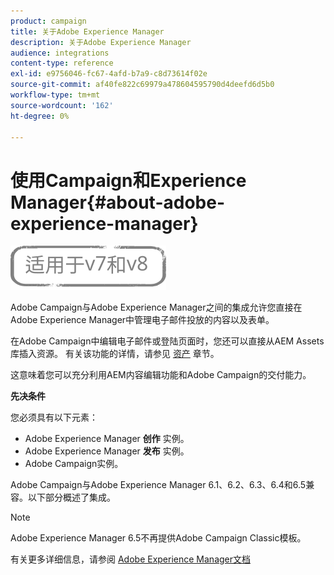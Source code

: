 ```yaml
---
product: campaign
title: 关于Adobe Experience Manager
description: 关于Adobe Experience Manager
audience: integrations
content-type: reference
exl-id: e9756046-fc67-4afd-b7a9-c8d73614f02e
source-git-commit: af40fe822c69979a478604595790d4deefd6d5b0
workflow-type: tm+mt
source-wordcount: '162'
ht-degree: 0%

---
```


# 使用Campaign和Experience Manager{#about-adobe-experience-manager}

![](../../assets/common.svg)

Adobe Campaign与Adobe Experience Manager之间的集成允许您直接在Adobe Experience Manager中管理电子邮件投放的内容以及表单。

在Adobe Campaign中编辑电子邮件或登陆页面时，您还可以直接从AEM Assets库插入资源。 有关该功能的详情，请参见 [资产](../../integrations/using/sharing-assets-with-adobe-experience-cloud.md) 章节。

这意味着您可以充分利用AEM内容编辑功能和Adobe Campaign的交付能力。

**先决条件**

您必须具有以下元素：

* Adobe Experience Manager **创作** 实例。
* Adobe Experience Manager **发布** 实例。
* Adobe Campaign实例。

Adobe Campaign与Adobe Experience Manager 6.1、6.2、6.3、6.4和6.5兼容。以下部分概述了集成。

>[!NOTE]
>
>Adobe Experience Manager 6.5不再提供Adobe Campaign Classic模板。

有关更多详细信息，请参阅 [Adobe Experience Manager文档](https://experienceleague.adobe.com/docs/experience-manager-65/classic-ui/campaign/classic-personalization-ac-campaign.html)
